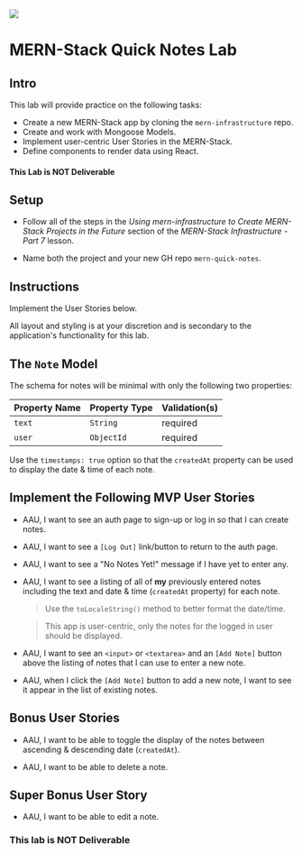 <img src="https://i.imgur.com/IKHxRMa.png">

# MERN-Stack Quick Notes Lab

## Intro

This lab will provide practice on the following tasks:

- Create a new MERN-Stack app by cloning the `mern-infrastructure` repo.
- Create and work with Mongoose Models.
- Implement user-centric User Stories in the MERN-Stack.
- Define components to render data using React.

#### This Lab is NOT Deliverable

## Setup

- Follow all of the steps in the _Using mern-infrastructure to Create MERN-Stack Projects in the Future_ section of the _MERN-Stack Infrastructure - Part 7_ lesson.

- Name both the project and your new GH repo `mern-quick-notes`.

## Instructions

Implement the User Stories below.

All layout and styling is at your discretion and is secondary to the application's functionality for this lab.

## The `Note` Model

The schema for notes will be minimal with only the following two properties:

| Property Name | Property Type | Validation(s) |
|---|---|---|
| `text` | `String` | required |
| `user` | `ObjectId` | required |

Use the `timestamps: true` option so that the `createdAt` property can be used to display the date & time of each note.

## Implement the Following MVP User Stories

- AAU, I want to see an auth page to sign-up or log in so that I can create notes.

- AAU, I want to see a `[Log Out]` link/button to return to the auth page.

- AAU, I want to see a "No Notes Yet!" message if I have yet to enter any.

- AAU, I want to see a listing of all of **my** previously entered notes including the text and date & time (`createdAt` property) for each note.

    > Use the `toLocaleString()` method to better format the date/time.

    > This app is user-centric, only the notes for the logged in user should be displayed.

- AAU, I want to see an `<input>` or `<textarea>` and an `[Add Note]` button above the listing of notes that I can use to enter a new note.

- AAU, when I click the `[Add Note]` button to add a new note, I want to see it appear in the list of existing notes.

## Bonus User Stories

- AAU, I want to be able to toggle the display of the notes between ascending & descending date (`createdAt`).

- AAU, I want to be able to delete a note.

## Super Bonus User Story

- AAU, I want to be able to edit a note.

### This lab is NOT Deliverable
